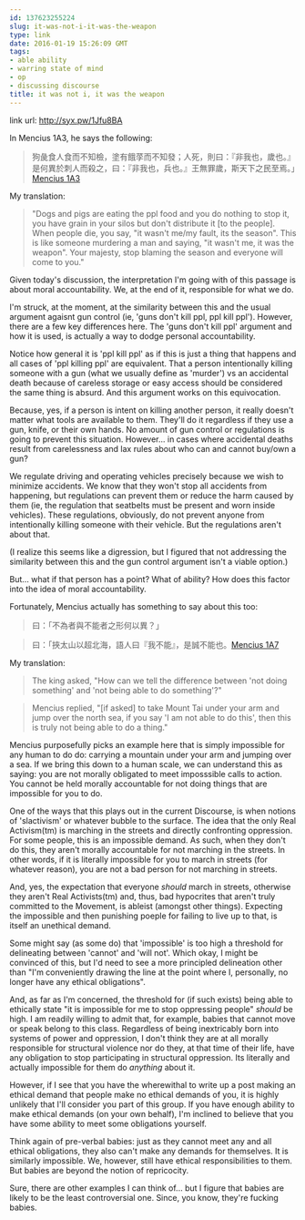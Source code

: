 ```yaml
---
id: 137623255224
slug: it-was-not-i-it-was-the-weapon
type: link
date: 2016-01-19 15:26:09 GMT
tags:
- able ability
- warring state of mind
- op
- discussing discourse
title: it was not i, it was the weapon
---
```

link url: http://syx.pw/1Jfu8BA

In Mencius 1A3, he says the following:

> 狗彘食人食而不知檢，塗有餓莩而不知發；人死，則曰：『非我也，歲也。』是何異於刺人而殺之，曰：『非我也，兵也。』王無罪歲，斯天下之民至焉。」[Mencius 1A3][1A3]

My translation:

> "Dogs and pigs are eating the ppl food and you do nothing to stop it, you have grain in your silos but don't distribute it [to the people]. When people die, you say, "it wasn't me/my fault, its the season". This is like someone murdering a man and saying, "it wasn't me, it was the weapon". Your majesty, stop blaming the season and everyone will come to you."

Given today's discussion, the interpretation I'm going with of this passage is about moral accountability. We, at the end of it, responsible for what we do.

I'm struck, at the moment, at the similarity between this and the usual argument agaisnt gun control (ie, 'guns don't kill ppl, ppl kill ppl'). However, there are a few key differences here. The 'guns don't kill ppl' argument and how it is used, is actually a way to dodge personal accountability. 

Notice how general it is 'ppl kill ppl' as if this is just a thing that happens and all cases of 'ppl killing ppl' are equivalent. That a person intentionally killing someone with a gun (what we usually define as 'murder') vs an accidental death because of careless storage or easy access should be considered the same thing is absurd. And this argument works on this equivocation.

Because, yes, if a person is intent on killing another person, it really doesn't matter what tools are available to them. They'll do it regardless if they use a gun, knife, or their own hands. No amount of gun control or regulations is going to prevent this situation. However... in cases where accidental deaths result from carelessness and lax rules about who can and cannot buy/own a gun? 

We regulate driving and operating vehicles precisely because we wish to minimize accidents. We know that they won't stop all accidents from happening, but regulations can prevent them or reduce the harm caused by them (ie, the regulation that seatbelts must be present and worn inside vehicles). These regulations, obviously, do not prevent anyone from intentionally killing someone with their vehicle. But the regulations aren't about that.

(I realize this seems like a digression, but I figured that not addressing the similarity between this and the gun control argument isn't a viable option.)

But... what if that person has a point? What of ability? How does this factor into the idea of moral accountability. 

Fortunately, Mencius actually has something to say about this too:

> 曰：「不為者與不能者之形何以異？」

> 曰：「挾太山以超北海，語人曰『我不能』，是誠不能也。[Mencius 1A7][1A7]

My translation: 

> The king asked, "How can we tell the difference between 'not doing something' and 'not being able to do something'?"

> Mencius replied, "[if asked] to take Mount Tai under your arm and jump over the north sea, if you say 'I am not able to do this', then this is truly not being able to do a thing."

Mencius purposefully picks an example here that is simply impossible for any human to do do: carrying a mountain under your arm and jumping over a sea. If we bring this down to a human scale, we can understand this as saying: you are not morally obligated to meet imposssible calls to action. You cannot be held morally accountable for not doing things that are impossible for you to do.

One of the ways that this plays out in the current Discourse, is when notions of 'slactivism' or whatever bubble to the surface. The idea that the only Real Activism(tm) is marching in the streets and directly confronting oppression. For some people, this is an impossible demand. As such, when they don't do this, they aren't morally accountable for not marching in the streets. In other words, if it is literally impossible for you to march in streets (for whatever reason), you are not a bad person for not marching in streets.

And, yes, the expectation that everyone *should* march in streets, otherwise they aren't Real Activists(tm) and, thus, bad hypocrites that aren't truly committed to the Movement, is ableist (amongst other things). Expecting the impossible and then punishing poeple for failing to live up to that, is itself an unethical demand.

Some might say (as some do) that 'impossible' is too high a threshold for delineating between 'cannot' and 'will not'. Which okay, I might be convinced of this, but I'd need to see a more principled delineation other than "I'm conveniently drawing the line at the point where I, personally, no longer have any ethical obligations".

And, as far as I'm concerned, the threshold for (if such exists) being able to ethically state "it is impossible for me to stop oppressing people" *should* be high. I am readily willing to admit that, for example, babies that cannot move or speak belong to this class. Regardless of being inextricably born into systems of power and oppression, I don't think they are at all morally responsible for structural violence nor do they, at that time of their life, have any obligation to stop participating in structural oppression. Its literally and actually impossible for them do *anything* about it.

However, if I see that you have the wherewithal to write up a post making an ethical demand that people make no ethical demands of you, it is highly unlikely that I'll consider you part of this group. If you have enough ability to make ethical demands (on your own behalf), I'm inclined to believe that you have some ability to meet some obligations yourself.

Think again of pre-verbal babies: just as they cannot meet any and all ethical obligations, they also can't make any demands for themselves. It is similarly impossible. We, however, still have ethical responsibilities to them. But babies are beyond the notion of repricocity. 

Sure, there are other examples I can think of... but I figure that babies are likely to be the least controversial one. Since, you know, they're fucking babies.

[1A3]: http://ctext.org/mengzi/liang-hui-wang-i#n1606
[1A7]: http://ctext.org/mengzi/liang-hui-wang-i#n1610